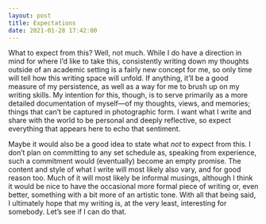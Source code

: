 ```yaml
---
layout: post
title: Expectations
date: 2021-01-28 17:42:00
---
```

What to expect from this? Well, not much. While I do have a direction in mind for where I’d like to take this, consistently writing down my thoughts outside of an academic setting is a fairly new concept for me, so only time will tell how this writing space will unfold. If anything, it’ll be a good measure of my persistence, as well as a way for me to brush up on my writing skills. My intention for this, though, is to serve primarily as a more detailed documentation of myself—of my thoughts, views, and memories; things that can’t be captured in photographic form. I want what I write and share with the world to be personal and deeply reflective, so expect everything that appears here to echo that sentiment.

Maybe it would also be a good idea to state what *not* to expect from this. I don’t plan on committing to any set schedule as, speaking from experience, such a commitment would (eventually) become an empty promise. The content and style of what I write will most likely also vary, and for good reason too. Much of it will most likely be informal musings, although I think it would be nice to have the occasional more formal piece of writing or, even better, something with a bit more of an artistic tone.
With all that being said, I ultimately hope that my writing is, at the very least, interesting for somebody. Let’s see if I can do that.
